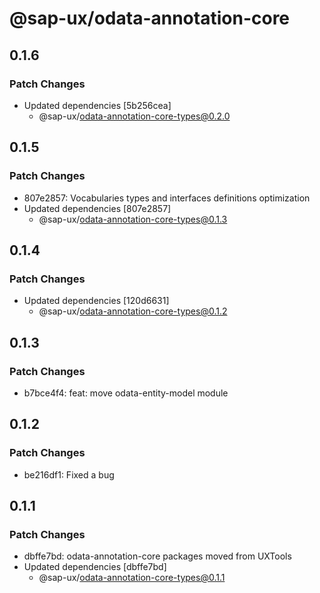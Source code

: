 # @sap-ux/odata-annotation-core

## 0.1.6

### Patch Changes

-   Updated dependencies [5b256cea]
    -   @sap-ux/odata-annotation-core-types@0.2.0

## 0.1.5

### Patch Changes

-   807e2857: Vocabularies types and interfaces definitions optimization
-   Updated dependencies [807e2857]
    -   @sap-ux/odata-annotation-core-types@0.1.3

## 0.1.4

### Patch Changes

-   Updated dependencies [120d6631]
    -   @sap-ux/odata-annotation-core-types@0.1.2

## 0.1.3

### Patch Changes

-   b7bce4f4: feat: move odata-entity-model module

## 0.1.2

### Patch Changes

-   be216df1: Fixed a bug

## 0.1.1

### Patch Changes

-   dbffe7bd: odata-annotation-core packages moved from UXTools
-   Updated dependencies [dbffe7bd]
    -   @sap-ux/odata-annotation-core-types@0.1.1
